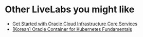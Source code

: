 # Other LiveLabs you might like


- [Get Started with Oracle Cloud Infrastructure Core Services](https://apexapps.oracle.com/pls/apex/dbpm/r/livelabs/view-workshop?wid=648)
- [[Korean] Oracle Container for Kubernetes Fundamentals](https://apexapps.oracle.com/pls/apex/f?p=133:180:12503554490528::::wid:3206)